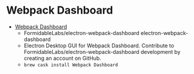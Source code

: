 # Webpack Dashboard
- [Webpack Dashboard](https://github.com/FormidableLabs/electron-webpack-dashboard)
  -  FormidableLabs/electron-webpack-dashboard electron-webpack-dashboard
  - Electron Desktop GUI for Webpack Dashboard. Contribute to FormidableLabs/electron-webpack-dashboard development by creating an account on GitHub.
  - `brew cask install Webpack Dashboard`
